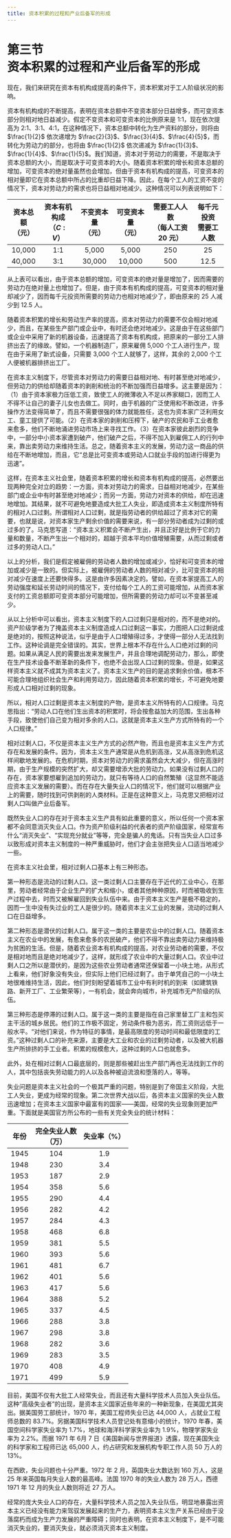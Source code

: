 ```yaml
---
title: 资本积累的过程和产业后备军的形成
---
```


# 第三节<br>**资本积累的过程&zwnj;和产业后备军的形成**

现在，我们来研究在资本有机构成提高的条件下，资本积累对于工人阶级状况的影响。

资本有机构成的不断提高，表明在资本总额中不变资本部分日益增多，而可变资本部分则相对地日益减少。假定不变资本和可变资本的比例原来是 1:1，现在依次提高为 2:1、3:1、4:1，在这种情况下，资本总额中转化为生产资料的部分，则将由 $\frac{1}{2}$ 依次递增为 $\frac{2}{3}$、$\frac{3}{4}$、$\frac{4}{5}$，而转化为劳动力的部分，也将由 $\frac{1}{2}$ 依次递减为 $\frac{1}{3}$、$\frac{1}{4}$、$\frac{1}{5}$。我们知道，资本对于劳动力的需要，不是取决于资本总额的大小，而是取决于可变资本的大小。随着资本积累的增长和资本总额的增加，可变资本的绝对量虽然也会增加，但由于资本有机构成的提高，可变资本的相对量即它在资本总额中所占的比重却日益下降。因此，在每个工人的工资不变的情况下，资本对劳动力的需求也将日益相对地减少。这种情况可以列表说明如下：

<center>

| 资本总额<br>（元） | 资本有机构成<br>（$C:V$） | 不变资本量<br>（元） | 可变资本量<br>（元） | 需要工人人数<br>（每人工资 20 元） | 每千元投资<br>需要工人数 |
| :----: | :----: | :----: | :----: | :----: | :----: |
| 10,000 | 1:1 | 5,000 | 5,000 | 250 | 25 |
| 40,000 | 3:1 | 30,000 | 10,000 | 500 | 12.5 |

</center>

从上表可以看出，由于资本总额的增加，可变资本的绝对量是增加了，因而需要的劳动力在绝对量上也增加了。但是，由于资本有机构成的提高，可变资本的相对量却减少了，因而每千元投资所需要的劳动力也相对地减少了，即由原来的 25 人减少到 12.5 人。

随着资本积累的增长和劳动生产率的提高，资本对劳动力的需要不仅会相对地减少，而且，在某些生产部门或企业中，有时还会绝对地减少。这是由于在这些部门或企业中采用了新的机器设备，迅速提高了资本有机构成，把原来的一部分工人排挤出去了的缘故。譬如，一个机器制造厂，原来雇佣 5,000 个工人进行生产，现在由于采用了新式设备，只需要 3,000 个工人就够了，这样，其余的 2,000 个工人便被机器排挤出工厂。

在资本主义制度下，尽管资本对劳动力的需要日益相对地、有时甚至绝对地减少，但劳动力的供给却随着资本的剥削和统治的不断加强而日益增多。这主要是因为：（1）由于资本家极力压低工资，致使工人的微薄收入不足以养家糊口，因而工人不得不让自己的妻子儿女也去做工。同时，由于机器的广泛使用和不断改进，许多操作方法变得简单了，而且不需要很强的体力就能胜任，这也为资本家广泛利用女工、童工提供了可能。（2）在资本家的剥削和压榨下，破产的农民和手工业者愈来愈多，他们不断地涌进劳动市场上来寻找工作。（3）在资本家彼此剧烈的竞争中，一部分中小资本家遭到破产，他们破产之后，不得不加入到雇佣工人的行列中来，靠出卖劳动力来维持生活。总之，随着资本主义的发展，劳动力这一商品的供给在不断地增加，而且，它“总是比可变资本或劳动人口就业手段的加进行得更为迅速”。

这样，在资本主义社会里，随着资本积累的增长和资本有机构成的提高，必然要出现两种完全对立的趋势：一方面，资本对劳动力的需求，日益相对地减少，在某些部门或企业中有时甚至绝对地减少；而另一方面，劳动力对资本的供给，却在迅速地增加。其结果，就不可避免地要造成大批工人失业，即造成资本主义制度所特有的相对人口过剩。所谓相对人口过剩，就是指劳动者的供给超过了资本对它的需要，也就是说，对资本家生产剩余价值的需要来说，有一部分劳动者成为过剩的或过多的了。马克思写道：“资本主义积累会不断产生出，并且正好是比例于它的力量和数量，不断产生出一个相对的，超越于资本平均价值增殖需要，从而过剩或者过多的劳动人口。”

以上的分析，我们是假定被雇佣的劳动者人数的增加或减少，恰好和可变资本的增加或减少是一致的。但实际上，被雇佣的劳动者人数的相对减少，比可变资本的相对减少在速度上还要快得多。这是由许多因素决定的。譬如，在资本家提高工人的劳动强度和延长劳动时间的情况下，支付给每个工人的工资可能增加，从而资本家支付的工资总额即可变资本部分可能增加，但所需要的劳动力却可以不变甚至减少。

从以上分析中可以看出，资本主义制度下的人口过剩只是相对的，而不是绝对的。资产阶级学者为了掩盖资本主义制度造成人口过剩这一事实，力图把人口过剩说成是绝对的，按照这种说法，似乎是由于人口增殖得过多，才使得一部分人无法找到工作。这种论调是完全错误的。其实，世界上根本不存在什么人口绝对过剩的问题。如果从满足人民的需要出发来发展生产，并且合理地调配劳动力，那么，即使在生产技术设备不断革新的条件下，也绝不会出现人口过剩的现象。但是，如果这样资本主义就不成其为资本主义了。资本主义生产的目的是追求剩余价值，根本不可能合理地组织社会生产和利用劳动力，因此随着资本积累的增长，不可避免地要形成人口相对过剩的现象。

所以，相对人口过剩是资本主义制度的产物，是资本主义所特有的人口规律。马克思指出：“劳动人口在他们生出资本的积累时，将会按愈益加大的范围，生出各种手段，致使他们自己变为相对多余的人口。这就是资本主义生产方式所特有的一个人口规律。”

相对过剩人口，不仅是资本主义生产方式的必然产物，而且也是资本主义生产方式存在和发展的条件。因为，资本主义生产通常是从危机到高涨，又从高涨到危机这样间歇地发展的。在危机时期，资本对劳动力的需求虽然会大大减少，但在高涨时期，由于生产规模的突然扩大，却又需要增添大批的劳动力。如果没有过剩人口的存在，资本家要想雇到追加的劳动力，就只有等待人口的自然繁殖（这显然不能适应资本主义发展的需要）。而在存在大量失业人口的情况下，他们就可以根据产业上的需要，随时找到可供剥削的人类材料。正是在这种意义上，马克思又把相对过剩人口叫做产业后备军。

既然失业人口的存在对于资本主义生产具有如此重要的意义，所以任何一个资本家都不会同意消灭失业人口。作为资产阶级利益的代表者的资产阶级国家，经常宣布什么“消灭失业”、“实现充分就业”等等，完全是骗人的鬼话。只有当失业人口过多以致形成对资本主义制度的一种严重威胁时，他们才会主张把失业人口适当地减少一些。

在资本主义社会里，相对过剩人口基本上有三种形态。

第一种形态是流动的过剩人口。这一类过剩人口主要存在于近代的工业中心，在那里，劳动者经常由于企业生产的扩大和缩小，或者其他种种原因，时而被吸收到生产过程中去，时而又被解雇回到失业队伍中来。由于资本主义生产是极不稳定的，因而一生中没有失过业的工人是很少的。随着资本主义工业的发展，流动的过剩人口在日益增多。

第二种形态是潜伏的过剩人口。属于这一类的主要是农业中的过剩人口。随着资本主义在农业中的发展，有愈来愈多的农民破产，他们不得不靠出卖劳动力来维持极为贫困的生活。但是，随着农业资本有机构成的提高，对农业劳动者的需要，不仅是相对地而且是绝对地减少了，这样，就形成了农业中的大量过剩人口。农业中过剩人口之所以是潜伏的，是因为这些农业劳动者通常还保留着一小块土地，从形式上看来，他们好象没有失业，但实际上他们已经过剩了。由于单凭自己的一小块土地很难维持生活，因此，他们时刻盼望着城市工业中有利时机的到来（如建筑铁路、新开工厂、工业繁荣等），一有机会，就会奔向城市，补充城市无产阶级的队伍。

第三种形态是停滞的过剩人口。属于这一类的主要是指在自己家里替工厂主和包买主干活的城乡居民。他们的工作极不固定，劳动条件极为恶劣，而工资则远低于一般水平。“对他们来说，作为特征的事情，是最高限度的劳动时间和最低限度的工资。”这种过剩人口的补充来源，主要是大工业和农业的过剩劳动者，以及被大机器生产所排挤的手工业者。积累的规模愈大，这种过剩的人口也就愈多。

此外，处在相对过剩人口最底层的，则是那些被赶出生产部门再也无法找到工作的人，其中包括丧失劳动能力的人以及各种被迫流浪和堕落的人，等等。

失业问题是资本主义社会的一个极其严重的问题，特别是到了帝国主义阶段，大批工人失业，更成为经常的现象。第二次世界大战以后，各资本主义国家的失业人数迅速增加；在资本主义国家中最富有的国家——美国，经常的失业现象则更加严重。下面就是美国官方所公布的一些有关完全失业的统计材料：

<center>

| 年份 | 完全失业人数<br>（万） | 失业率（%） |
| :----: | :----: | :----: |
| 1945 | 104 | 1.9 |
| 1948 | 230 | 3.4 |
| 1953 | 187 | 2.9 |
| 1954 | 358 | 5.6 |
| 1955 | 290 | 4.4 |
| 1956 | 282 | 4.2 |
| 1957 | 284 | 4.3 |
| 1958 | 468 | 6.8 |
| 1959 | 381 | 5.5 |
| 1960 | 393 | 5.6 |
| 1961 | 481 | 6.7 |
| 1962 | 401 | 5.6 |
| 1963 | 417 | 5.6 |
| 1964 | 388 | 5.2 |
| 1965 | 337 | 4.5 |
| 1966 | 288 | 3.8 |
| 1967 | 298 | 3.8 |
| 1968 | 282 | 3.6 |
| 1969 | 283 | 3.5 |
| 1970 | 408 | 4.9 |
| 1971 | 499 | 5.9 |

</center>

目前，美国不仅有大批工人经常失业，而且还有大量科学技术人员加入失业队伍。这种“高级失业者”的出现，是资本主义国家近些年来的一种新现象，在美国尤其突出。据美国劳工部统计，1970 年，美国工程师失业已达 44,000 人，占就业工程师总数的 83.7%。另据美国科学技术人员登记处有意缩小的统计，1970 年春，美国空间科学家失业率为 1.7%，地球和海洋科学家失业率为 1.9%，物理学家失业率为 2.2%。而据 1971 年 6月 7 日《美国新闻与世界报道》透露，现在美国失业的科学家和工程师已达 65,000 人，约占研究和发展机构专职工作人员 50 万人的 13%。

在西欧，失业问题也十分严重。1972 年 2 月，英国失业大数达到 160 万人，这是 25 年来英国每月失业人数的最高峰。法国 1970 年的失业人数为 28 万人，西德 1971 年 12 月的失业人数则将近 27 万人。

经常的庞大失业人口的存在，大量科学技术人员之加入失业队伍，明显地暴露出资本主义已经没有能力来驾驭发展起来的生产力，表明资本主义生产关系已经由于没落腐朽而成为生产力发展的严重障碍；同时也表明，在资本主义制度下，是不可能消灭失业的，要消灭失业，就必须消灭资本主义制度。